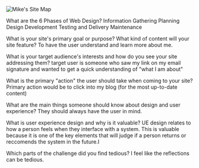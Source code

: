 ![Mike's Site Map](/path/to/img.jpg "Mike's Personal Website Site Map 1.0")


What are the 6 Phases of Web Design?
Information Gathering
Planning
Design
Development
Testing and Delivery
Maintenance

What is your site's primary goal or purpose? What kind of content will your site feature?
To have the user understand and learn more about me.

What is your target audience's interests and how do you see your site addressing them?
target user is someone who saw my link on my email signature and wanted to get a quick understanding of "what I am about"

What is the primary "action" the user should take when coming to your site?
Primary action would be to click into my blog (for the most up-to-date content)

What are the main things someone should know about design and user experience?
They should always have the user in mind.

What is user experience design and why is it valuable?
UE design relates to how a person feels when they interface with a system. This is valuable because it is one of the key elements that will judge if a person returns or reccomends the system in the future.I

Which parts of the challenge did you find tedious?
I feel like the reflections can be tedious.


